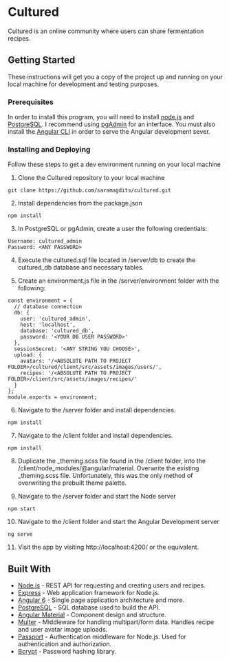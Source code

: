 # Cultured

Cultured is an online community where users can share fermentation recipes.

## Getting Started

These instructions will get you a copy of the project up and running on your local machine for development and testing purposes.

### Prerequisites

In order to install this program, you will need to install [node.js](https://nodejs.org/en/) and [PostgreSQL](https://www.postgresql.org/).
I recommend using [pgAdmin](https://www.pgadmin.org/) for an interface.
You must also install the [Angular CLI](https://cli.angular.io/) in order to serve the Angular development sever.

### Installing and Deploying

Follow these steps to get a dev environment running on your local machine

1. Clone the Cultured repository to your local machine

```
git clone https://github.com/saramagdits/cultured.git
```

2. Install dependencies from the package.json

```
npm install
```

3. In PostgreSQL or pgAdmin, create a user the following credentials:

```
Username: cultured_admin
Password: <ANY PASSWORD>
```

4. Execute the cultured.sql file located in /server/db to create the cultured_db database and necessary tables.

5. Create an environment.js file in the /server/environment folder with the following:

```
const environment = {
  // database connection
  db: {
    user: 'cultured_admin',
    host: 'localhost',
    database: 'cultured_db',
    password: '<YOUR DB USER PASSWORD>'
  },
  sessionSecret: '<ANY STRING YOU CHOOSE>',
  upload: {
    avatars: '/<ABSOLUTE PATH TO PROJECT FOLDER>/cultured/client/src/assets/images/users/',
    recipes: '/<ABSOLUTE PATH TO PROJECT FOLDER>/client/src/assets/images/recipes/'
  }
};
module.exports = environment;
```

6.  Navigate to the /server folder and install dependencies.

```
npm install
```

7. Navigate to the /client folder and install dependencies.

```
npm install
```

8. Duplicate the _theming.scss file found in the /client folder, into the /client/node_modules/@angular/material.
Overwrite the existing _theming.scss file. Unfortunately, this was the only method of overwriting the prebuilt theme palette.


9. Navigate to the /server folder and start the Node server
```
npm start
```
10. Navigate to the /client folder and start the Angular Development server
```
ng serve
```

11. Visit the app by visiting http://localhost:4200/ or the equivalent.

## Built With

* [Node.js](https://nodejs.org/en/) - REST API for requesting and creating users and recipes.
* [Express](https://expressjs.com/) - Web application framework for Node.js.
* [Angular 6](https://angular.io/) - Single page application architecture and more.
* [PostgreSQL](https://www.postgresql.org/) - SQL database used to build the API.
* [Angular Material](https://material.angular.io/) - Component design and structure.
* [Multer](https://www.npmjs.com/package/multer) - Middleware for handling multipart/form data. Handles recipe and user avatar image uploads.
* [Passport](https://www.npmjs.com/package/passport) - Authentication middleware for Node.js. Used for authentication and authorization.
* [Bcrypt](https://www.npmjs.com/package/bcrypt) -  Password hashing library.

